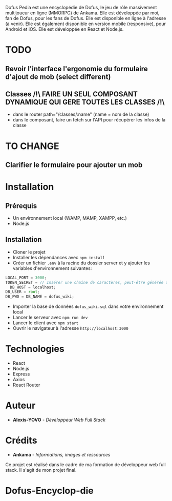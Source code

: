 Dofus Pedia est une encyclopédie de Dofus, le jeu de rôle massivement multijoueur en ligne (MMORPG) de Ankama. Elle est développée par moi, fan de Dofus, pour les fans de Dofus. Elle est disponible en ligne à l'adresse (à venir). Elle est également disponible en version mobile (responsive), pour Android et iOS. Elle est développée en React et Node.js.

# TODO

## Revoir l'interface l'ergonomie du formulaire d'ajout de mob (select different)

## Classes /!\ FAIRE UN SEUL COMPOSANT DYNAMIQUE QUI GERE TOUTES LES CLASSES /!\

- dans le router path="/classes/:name" (name = nom de la classe)
- dans le composant, faire un fetch sur l'API pour récupérer les infos de la classe

# TO CHANGE

## Clarifier le formulaire pour ajouter un mob

# Installation

## Prérequis

- Un environnement local (WAMP, MAMP, XAMPP, etc.)
- Node.js

## Installation

- Cloner le projet
- Installer les dépendances avec `npm install`
- Créer un fichier `.env` à la racine du dossier server et y ajouter les variables d'environnement suivantes:

```js
LOCAL_PORT = 3000;
TOKEN_SECRET = // Insérer une chaîne de caractères, peut-être générée avec https://www.random.org/strings/
  DB_HOST = localhost;
DB_USER = root;
DB_PWD = DB_NAME = dofus_wiki;
```

- Importer la base de données `dofus_wiki.sql` dans votre environnement local
- Lancer le serveur avec `npm run dev`
- Lancer le client avec `npm start`
- Ouvrir le navigateur à l'adresse `http://localhost:3000`

# Technologies

- React
- Node.js
- Express
- Axios
- React Router

# Auteur

- **Alexis-YOVO** - _Développeur Web Full Stack_

# Crédits

- **Ankama** - _Informations, images et ressources_

Ce projet est réalisé dans le cadre de ma formation de développeur web full stack. Il s'agit de mon projet final.
# Dofus-Encyclop-die
